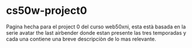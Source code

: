 # cs50w-project0
Pagina hecha para el project 0 del curso web50xni, esta està basada en la serie 
avatar the last airbender donde estan presente las tres temporadas y cada una
contiene una breve descripciòn de lo mas relevante.
